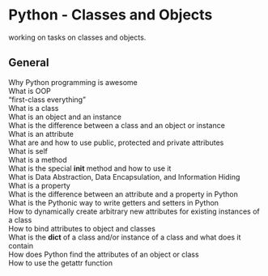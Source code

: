 # Python - Classes and Objects

working on tasks on classes and objects.

## General

Why Python programming is awesome<br>
What is OOP<br>
“first-class everything”<br>
What is a class<br>
What is an object and an instance<br>
What is the difference between a class and an object or instance<br>
What is an attribute<br>
What are and how to use public, protected and private attributes<br>
What is self<br>
What is a method<br>
What is the special __init__ method and how to use it<br>
What is Data Abstraction, Data Encapsulation, and Information Hiding<br>
What is a property<br>
What is the difference between an attribute and a property in Python<br>
What is the Pythonic way to write getters and setters in Python<br>
How to dynamically create arbitrary new attributes for existing instances of a class<br>
How to bind attributes to object and classes<br>
What is the __dict__ of a class and/or instance of a class and what does it contain<br>
How does Python find the attributes of an object or class<br>
How to use the getattr function<br>
